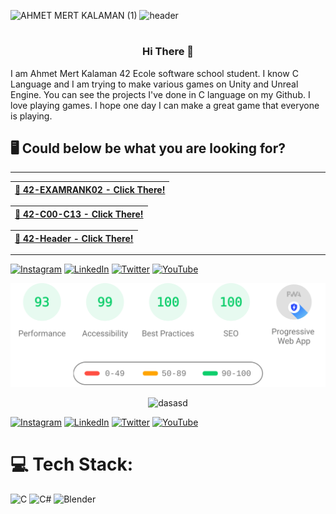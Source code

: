 
![AHMET MERT KALAMAN (1)](https://github.com/ahkalama/ahkalama/assets/116187665/4719b9c4-1919-46cc-aeb8-cf997a29e4ad)
![header](https://capsule-render.vercel.app/api?type=wave&color=gray&height=200&section=header&text=&fontSize=90)
# <h3 align="center">Hi There 🐥</h3>

I am Ahmet Mert Kalaman 42 Ecole software school student. I know C Language and I am trying to make various games on Unity and Unreal Engine. You can see the projects I've done in C language on my Github. I love playing games. I hope one day I can make a great game that everyone is playing.


## 🖥️ Could below be what you are looking for?
****************************
|[🐥  42-EXAMRANK02 - Click There!](https://github.com/ahkalama/42-EXAMRANK02)       | 
|-----------------------------------------| 

|[🐥  42-C00-C13 - Click There!](https://github.com/ahkalama/42-Piscine-C00-C13)       | 
|-----------------------------------------| 

|[🐥  42-Header - Click There!](https://github.com/ahkalama/42-HEADER)       | 
|-----------------------------------------| 
****************************
[![Instagram](https://img.shields.io/badge/Instagram-%23E4405F.svg?logo=Instagram&logoColor=white)](https://instagram.com/ahmetmertk0)   [![LinkedIn](https://img.shields.io/badge/LinkedIn-%230077B5.svg?logo=linkedin&logoColor=white)](https://linkedin.com/in/ahmet-mert-kalaman) [![Twitter](https://img.shields.io/badge/Twitter-%231DA1F2.svg?logo=Twitter&logoColor=white)](https://twitter.com/kiricisinamert)   [![YouTube](https://img.shields.io/badge/YouTube-%23FF0000.svg?logo=YouTube&logoColor=white)](https://youtube.com/@AMERTK) 

![](https://raw.githubusercontent.com/VishwaGauravIn/Images/f13849bc9989d66c67085313dd606ea978eff0f8/psi-gprm.svg)


<p align="center"> <img src="https://komarev.com/ghpvc/?username=dasasd&label=Profile%20views&color=000000&style=flat" alt="dasasd" /> </p>

[![Instagram](https://img.shields.io/badge/Instagram-%23E4405F.svg?logo=Instagram&logoColor=white)](https://instagram.com/ahmetmertk0) [![LinkedIn](https://img.shields.io/badge/LinkedIn-%230077B5.svg?logo=linkedin&logoColor=white)](https://linkedin.com/in/ahmet-mert-kalaman) [![Twitter](https://img.shields.io/badge/Twitter-%231DA1F2.svg?logo=Twitter&logoColor=white)](https://twitter.com/kiricisinamert) [![YouTube](https://img.shields.io/badge/YouTube-%23FF0000.svg?logo=YouTube&logoColor=white)](https://youtube.com/@AMERTK) 

# 💻 Tech Stack:
![C](https://img.shields.io/badge/c-%2300599C.svg?style=for-the-badge&logo=c&logoColor=white) ![C#](https://img.shields.io/badge/c%23-%23239120.svg?style=for-the-badge&logo=c-sharp&logoColor=white) ![Blender](https://img.shields.io/badge/blender-%23F5792A.svg?style=for-the-badge&logo=blender&logoColor=white)
